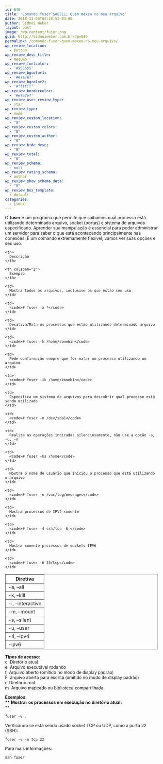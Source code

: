 ```yaml
---
id: 640
title: 'Comando fuser &#8211; Quem mexeu no meu arquivo'
date: 2018-11-06T09:28:53-03:00
author: Sidnei Weber
layout: post
image: /wp-content/fuser.png
guid: http://sidneiweber.com.br/?p=640
permalink: /comando-fuser-quem-mexeu-no-meu-arquivo/
wp_review_location:
  - bottom
wp_review_desc_title:
  - Resumo
wp_review_fontcolor:
  - '#555555'
wp_review_bgcolor1:
  - '#e7e7e7'
wp_review_bgcolor2:
  - '#ffffff'
wp_review_bordercolor:
  - '#e7e7e7'
wp_review_user_review_type:
  - star
wp_review_type:
  - none
wp_review_custom_location:
  - "0"
wp_review_custom_colors:
  - "0"
wp_review_custom_author:
  - "0"
wp_review_hide_desc:
  - "0"
wp_review_total:
  - "0"
wp_review_schema:
  - null
wp_review_rating_schema:
  - author
wp_review_show_schema_data:
  - "0"
wp_review_box_template:
  - default
categories:
  - Linux
---
```

O **fuser** é um programa que permite que saibamos qual processo está utilizando determinado arquivo, socket (portas) e sistema de arquivos especificado. Aprender sua manipulação é essencial para poder administrar um servidor para saber o que está acontecendo principalmente nas conexões. É um comando extremamente flexível, vamos ver suas opções e seu uso.

<table border="1" cellpadding="4" align="center">
  <tr>
    <th>
      Diretiva
    </th>

    <th>
      Descrição
    </th>

    <th colspan="2">
      Exemplo
    </th>
  </tr>

  <tr>
    <td>
      -a, &#8211;all
    </td>

    <td>
      Mostra todos os arquivos, inclusive os que estão sem uso
    </td>

    <td>
      <code># fuser -a *</code>
    </td>
  </tr>

  <tr>
    <td>
      -k, &#8211;kill
    </td>

    <td>
      Desativa/Mata os processos que estão utilizando determinado arquivo
    </td>

    <td>
      <code># fuser -k /home/zonebin</code>
    </td>
  </tr>

  <tr>
    <td>
      -i, &#8211;interactive
    </td>

    <td>
      Pede confirmação sempre que for matar um processo utilizando um arquivo
    </td>

    <td>
      <code># fuser -ik /home/zonebin</code>
    </td>
  </tr>

  <tr>
    <td>
      -m, &#8211;mount
    </td>

    <td>
      Especifica um sistema de arquivos para descobrir qual processo está sendo utilizado
    </td>

    <td>
      <code># fuser -m /dev/sda1</code>
    </td>
  </tr>

  <tr>
    <td>
      -s, &#8211;silent
    </td>

    <td>
      Realiza as operações indicadas silenciosamente, não use a opção -a, -u, -v
    </td>

    <td>
      <code># fuser -ks /home</code>
    </td>
  </tr>

  <tr>
    <td>
      -u, &#8211;user
    </td>

    <td>
      Mostra o nome de usuário que iniciou o processo que está utilizando o arquivo
    </td>

    <td>
      <code># fuser -u /var/log/messages</code>
    </td>
  </tr>

  <tr>
    <td>
      -4, &#8211;ipv4
    </td>

    <td>
      Mostra processos de IPV4 somente
    </td>

    <td>
      <code># fuser -4 ssh/tcp -6,</code>
    </td>
  </tr>

  <tr>
    <td>
      -ipv6
    </td>

    <td>
      Mostra somente processos de sockets IPV6
    </td>

    <td>
      <code># fuser -6 25/tcp</code>
    </td>
  </tr>
</table>

**Tipos de acesso:**  
c  Diretório atual  
e  Arquivo executável rodando  
f  Arquivo aberto (omitido no modo de display padrão)  
F  arquivo aberto para escrita (omitido no modo de display padrão)  
r  Diretório root  
m  Arquivo mapeado ou biblioteca compartilhada

**Exemplos:  
** Mostrar os processos em execução no diretório atual:**  
**

```shell
fuser -v .
```

Verificando se está sendo usado socket TCP ou UDP, como a porta 22 (SSH):

```shell
fuser -v -n tcp 22
```

Para mais informações:

```shell
man fuser
```
